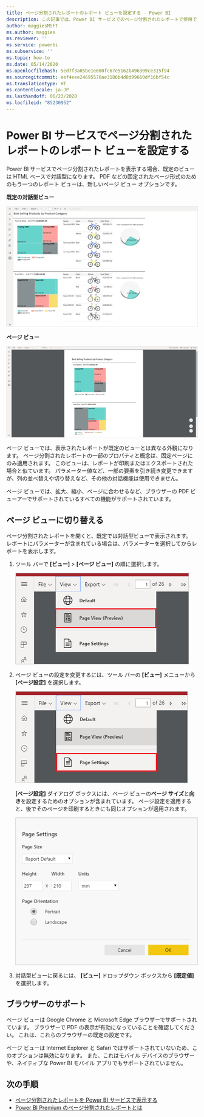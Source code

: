 ```yaml
---
title: ページ分割されたレポートのレポート ビューを設定する - Power BI
description: この記事では、Power BI サービスでのページ分割されたレポートで使用できるさまざまなレポート ビューについて説明します。
author: maggiesMSFT
ms.author: maggies
ms.reviewer: ''
ms.service: powerbi
ms.subservice: ''
ms.topic: how-to
ms.date: 05/14/2020
ms.openlocfilehash: 5ed7f3a05be1e600fc67e5162b496309ce315f94
ms.sourcegitcommit: eef4eee24695570ae3186b4d8d99660df16bf54c
ms.translationtype: HT
ms.contentlocale: ja-JP
ms.lasthandoff: 06/23/2020
ms.locfileid: "85230952"
---
```

# <a name="set-report-views-for-paginated-reports-in-the-power-bi-service"></a>Power BI サービスでページ分割されたレポートのレポート ビューを設定する

Power BI サービスでページ分割されたレポートを表示する場合、既定のビューは HTML ベースで対話型になります。 PDF などの固定されたページ形式のためのもう一つのレポート ビューは、新しいページ ビュー オプションです。

**既定の対話型ビュー**

![既定のビュー](media/page-view/power-bi-paginated-default-view.png)

**ページ ビュー**

![ページ ビュー](media/page-view/power-bi-paginated-page-view.png)

ページ ビューでは、表示されたレポートが既定のビューとは異なる外観になります。 ページ分割されたレポートの一部のプロパティと概念は、固定ページにのみ適用されます。 このビューは、レポートが印刷またはエクスポートされた場合と似ています。 パラメーター値など、一部の要素を引き続き変更できますが、列の並べ替えや切り替えなど、その他の対話機能は使用できません。

ページ ビューでは、拡大、縮小、ページに合わせるなど、ブラウザーの PDF ビューアーでサポートされているすべての機能がサポートされています。

## <a name="switch-to-page-view"></a>ページ ビューに切り替える

ページ分割されたレポートを開くと、既定では対話型ビューで表示されます。 レポートにパラメーターが含まれている場合は、パラメーターを選択してからレポートを表示します。

1. ツール バーで **[ビュー]** > **[ページ ビュー]** の順に選択します。

    ![ページ ビューに切り替える](media/page-view/power-bi-paginated-page-view-dropdown.png)

2. ページ ビューの設定を変更するには、ツール バーの **[ビュー]** メニューから **[ページ設定]** を選択します。 

    ![[ページ設定] を選択する](media/page-view/power-bi-paginated-page-settings-dropdown.png)
    
    **[ページ設定]** ダイアログ ボックスには、ページ ビューの**ページ サイズ**と**向き**を設定するためのオプションが含まれています。 ページ設定を適用すると、後でそのページを印刷するときにも同じオプションが適用されます。
   
    ![[ページ設定] ダイアログ ボックス](media/page-view/power-bi-paginated-page-settings-dialog.png)

3. 対話型ビューに戻るには、 **[ビュー]** ドロップダウン ボックスから **[既定値]** を選択します。

## <a name="browser-support"></a>ブラウザーのサポート

ページ ビューは Google Chrome と Microsoft Edge ブラウザーでサポートされています。 ブラウザーで PDF の表示が有効になっていることを確認してください。 これは、これらのブラウザーの既定の設定です。

ページ ビューは Internet Explorer と Safari ではサポートされていないため、このオプションは無効になります。 また、これはモバイル デバイスのブラウザーや、ネイティブな Power BI モバイル アプリでもサポートされていません。  


## <a name="next-steps"></a>次の手順

- [ページ分割されたレポートを Power BI サービスで表示する](../consumer/paginated-reports-view-power-bi-service.md)
- [Power BI Premium のページ分割されたレポートとは](paginated-reports-report-builder-power-bi.md)
